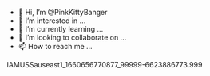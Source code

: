 - 👋 Hi, I’m @PinkKittyBanger
- 👀 I’m interested in ...
- 🌱 I’m currently learning ...
- 💞️ I’m looking to collaborate on ...
- 📫 How to reach me ...

<!---
PinkKittyBanger/PinkKittyBanger is a ✨ special ✨ repository because its `README.md` (this file) appears on your GitHub profile.
You can click the Preview link to take a look at your changes.
--->
IAMUSSauseast1_1660656770877_99999-6623886773.999
